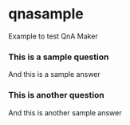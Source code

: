 # qnasample
Example to test QnA Maker

### This is a sample question
And this is a sample answer

### This is another question
And this is another sample answer
